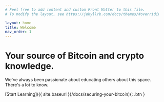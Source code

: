 ```yaml
---
# Feel free to add content and custom Front Matter to this file.
# To modify the layout, see https://jekyllrb.com/docs/themes/#overriding-theme-defaults

layout: home
title: Welcome
nav_order: 1
---
```


# **Your source of Bitcoin and crypto knowledge**.

We've always been passionate about educating others about this space.
There's a lot to know.

[Start Learning]({{ site.baseurl }}/docs/securing-your-bitcoin){: .btn }
